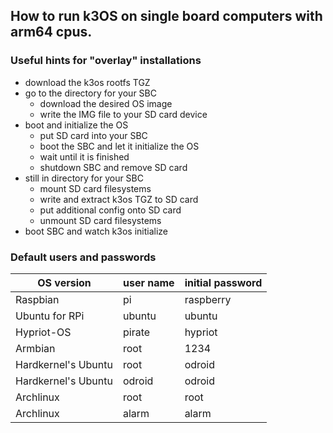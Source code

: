 ## How to run k3OS on single board computers with arm64 cpus.

### Useful hints for "overlay" installations

  - download the k3os rootfs TGZ
  - go to the directory for your SBC
    - download the desired OS image
    - write the IMG file to your SD card device
  - boot and initialize the OS
    - put SD card into your SBC
    - boot the SBC and let it initialize the OS
    - wait until it is finished
    - shutdown SBC and remove SD card
  - still in directory for your SBC
    - mount SD card filesystems
    - write and extract k3os TGZ to SD card
    - put additional config onto SD card
    - unmount SD card filesystems
  - boot SBC and watch k3os initialize

### Default users and passwords

| OS version | user name | initial password |
|------------|-----------|------------------|
| Raspbian   | pi        | raspberry        |
| Ubuntu for RPi | ubuntu   | ubuntu        |
| Hypriot-OS | pirate    | hypriot          |
| Armbian    | root      | 1234             |
| Hardkernel's Ubuntu | root     | odroid   |
| Hardkernel's Ubuntu | odroid   | odroid   |
| Archlinux  | root      | root             |
| Archlinux  | alarm     | alarm            |

